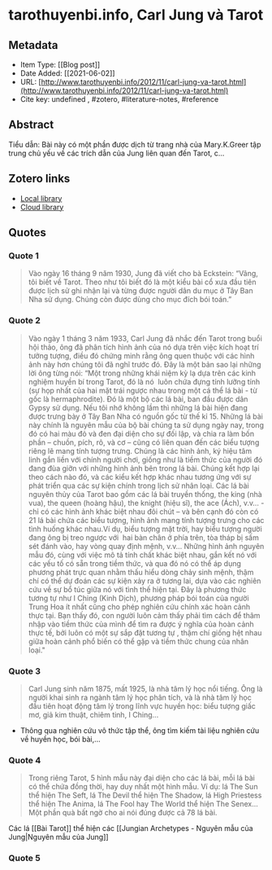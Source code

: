 # tarothuyenbi.info, Carl Jung và Tarot

## Metadata

* Item Type: [[Blog post]]
* Date Added: [[2021-06-02]]
* URL: [http://www.tarothuyenbi.info/2012/11/carl-jung-va-tarot.html](http://www.tarothuyenbi.info/2012/11/carl-jung-va-tarot.html)
* Cite key: undefined
, #zotero, #literature-notes, #reference

## Abstract

Tiểu dẫn:  Bài này có một phần được dịch từ trang nhà của Mary.K.Greer tập trung chủ yếu về các trích dẫn của Jung liên quan đến Tarot, c...


##  Zotero links
* [Local library](zotero://select/items/1_PFKB6QUM)
* [Cloud library](http://zotero.org/users/2023153/items/PFKB6QUM)

## Quotes
### Quote 1
> Vào ngày 16 tháng 9 năm 1930, Jung đã viết cho bà Eckstein:
> “Vâng, tôi biết về Tarot. Theo như tôi biết đó là một kiểu bài cổ xưa đầu tiên được lịch sử ghi nhận lại và từng được người dân du mục ở Tây Ban Nha sử dụng. Chúng còn được dùng cho mục đích bói toán.”


### Quote 2
> Vào ngày 1 tháng 3 năm 1933, Carl Jung đã nhắc đến Tarot trong buổi hội thảo, ông đã phân tích hình ảnh của nó dựa trên việc kích hoạt trí tưởng tượng, điều đó chứng minh rằng ông quen thuộc với các hình ảnh này hơn chúng tôi đã nghĩ trước đó. Đây là một bản sao lại những lời ông từng nói:
> “Một trong những khái niệm kỳ lạ dựa trên các kinh nghiệm huyền bí trong Tarot, đó là nó  luôn chứa đựng tính lưỡng tính (sự họp nhất của hai mặt trái ngược nhau trong một cá thể lá bài - từ gốc là hermaphrodite). Đó là một bộ các lá bài, ban đầu được dân Gypsy sử dụng. Nếu tôi nhớ không lầm thì những lá bài hiện đang được trưng bày ở Tây Ban Nha có nguồn gốc từ thế kỉ 15. Những lá bài này chính là nguyên mẫu của bộ bài chúng ta sử dụng ngày nay, trong đó có hai màu đỏ và đen đại diện cho sự đối lập, và chia ra làm bốn phần – chuồn, pích, rô, và cơ – cũng có liên quan đến các biểu tượng riêng lẽ mang tính tượng trưng. Chúng là các hình ảnh, ký hiệu tâm linh gắn liền với chính người chơi, giống như là tiềm thức của người đó đang đùa giỡn với những hình ảnh bên trong lá bài. Chúng kết hợp lại theo cách nào đó, và các kiểu kết hợp khác nhau tương ứng với sự phát triển qua các sự kiện chính trong lịch sử nhân loại. Các lá bài nguyên thủy của Tarot bao gồm các lá bài truyền thống, the king (nhà vua), the queen (hoàng hậu), the knight (hiệu sĩ), the ace (Ách), v.v… - chỉ có các hình ảnh khác biệt nhau đôi chút – và bên cạnh đó còn có 21 lá bài chứa các biểu tượng, hình ảnh mang tính tượng trưng cho các tình huống khác nhau.Ví dụ, biểu tượng mặt trời, hay biểu tượng người đang ông bị treo ngược với  hai bàn chân ở phía trên, tòa tháp bị sấm sét đánh vào, hay vòng quay định mệnh, v.v… Những hình ảnh nguyên mẫu đó, cùng với việc mô tả tính chất khác biệt nhau, gắn kết nó với các yếu tố có sẵn trong tiềm thức, và qua đó nó có thể áp dụng phương phát trực quan nhằm thấu hiểu dòng chảy sinh mệnh, thậm chí có thể dự đoán các sự kiện xảy ra ở tương lai, dựa vào các nghiên cứu về sự bổ túc giữa nó với tình thế hiện tại. Đây là phương thức tương tự như I Ching (Kinh Dịch), phương pháp bói toán của người Trung Hoa ít nhất cũng cho phép nghiên cứu chính xác hoàn cảnh thực tại. Bạn thấy đó, con người luôn cảm thấy phải tìm cách để thâm nhập vào tiềm thức của mình để tìm ra được ý nghĩa của hoàn cảnh thực tế, bởi luôn có một sự sắp đặt tương tự , thậm chí giống hệt nhau giữa hoàn cảnh phổ biến có thể gặp và tiềm thức chung của nhân loại."

### Quote 3
> Carl Jung sinh năm 1875, mất 1925, là nhà tâm lý học nổi tiếng. Ông là người khai sinh ra ngành tâm lý học phân tích, và là nhà tâm lý học đầu tiên hoạt động tâm lý trong lĩnh vực huyền học: biểu tượng giấc mơ, giả kim thuật, chiêm tinh, I Ching...
- Thông qua nghiên cứu vô thức tập thể, ông tìm kiếm tài liệu nghiên cứu về huyền học, bói bài,...

### Quote 4
> Trong riêng Tarot, 5 hình mẫu này đại diện cho các lá bài, mỗi lá bài có thể chứa đồng thời, hay duy nhất một hình mẫu. Ví dụ: lá The Sun thể hiện The Seft, lá The Devil thể hiện The Shadow, lá High Priestess thể hiện The Anima, lá The Fool hay The World thể hiện The Senex... Một phần quà bất ngờ cho ai nói đúng được cả 78 lá bài.

Các lá [[Bài Tarot]] thể hiện các [[Jungian Archetypes - Nguyên mẫu của Jung|Nguyên mẫu của Jung]]

### Quote 5
> 